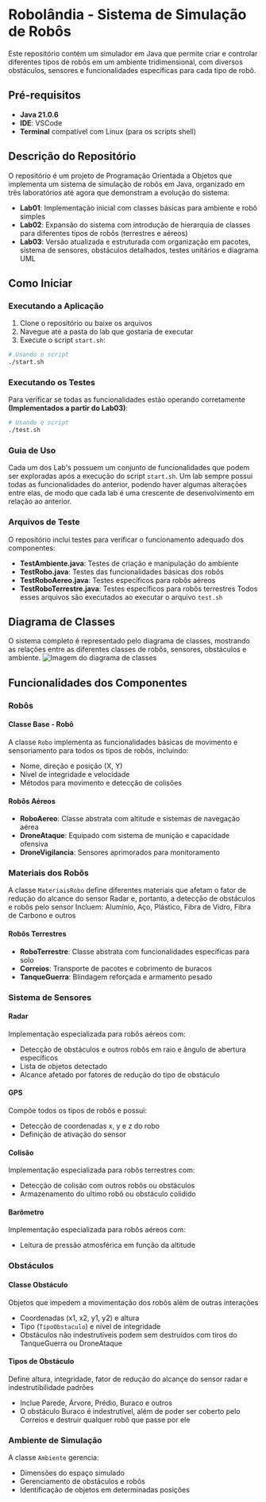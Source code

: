 # Robolândia - Sistema de Simulação de Robôs

Este repositório contém um simulador em Java que permite criar e controlar diferentes tipos de robôs em um ambiente tridimensional, com diversos obstáculos, sensores e funcionalidades específicas para cada tipo de robô.

## Pré-requisitos

- **Java 21.0.6**
- **IDE**: VSCode
- **Terminal** compatível com Linux (para os scripts shell)

## Descrição do Repositório
O repositório  é um projeto de Programação Orientada a Objetos que implementa um sistema de simulação de robôs em Java, organizado em três laboratórios até agora que demonstram a evolução do sistema:

- **Lab01**: Implementação inicial com classes básicas para ambiente e robô simples
- **Lab02**: Expansão do sistema com introdução de hierarquia de classes para diferentes tipos de robôs (terrestres e aéreos)
- **Lab03**: Versão atualizada e estruturada com organização em pacotes, sistema de sensores, obstáculos detalhados, testes unitários e diagrama UML

## Como Iniciar
### Executando a Aplicação

1. Clone o repositório ou baixe os arquivos
2. Navegue até a pasta do lab que gostaria de executar
3. Execute o script `start.sh`:

```bash
# Usando o script
./start.sh
```

### Executando os Testes

Para verificar se todas as funcionalidades estão operando corretamente **(Implementados a partir do Lab03)**:

```bash
# Usando o script
./test.sh
```

### Guia de Uso
Cada um dos Lab's possuem um conjunto de funcionalidades que podem ser exploradas após a execução do script `start.sh`. Um lab sempre possui todas as funcionalidades do anterior, podendo haver algumas alterações entre elas, de modo que cada lab é uma crescente de desenvolvimento em relação ao anterior.

### Arquivos de Teste
O repositório inclui testes para verificar o funcionamento adequado dos componentes:
- **TestAmbiente.java**: Testes de criação e manipulação do ambiente
- **TestRobo.java**: Testes das funcionalidades básicas dos robôs
- **TestRoboAereo.java**: Testes específicos para robôs aéreos
- **TestRoboTerrestre.java**: Testes específicos para robôs terrestres
Todos esses arquivos são executados ao executar o arquivo `test.sh`

## Diagrama de Classes
O sistema completo é representado pelo diagrama de classes, mostrando as relações entre as diferentes classes de robôs, sensores, obstáculos e ambiente.
![Imagem do diagrama de classes](./Lab03/UML/Simulador%20de%20Robôs.png)

## Funcionalidades dos Componentes

### Robôs
#### Classe Base - Robô
A classe `Robo` implementa as funcionalidades básicas de movimento e sensoriamento para todos os tipos de robôs, incluindo:
- Nome, direção e posição (X, Y)
- Nível de integridade e velocidade
- Métodos para movimento e detecção de colisões

#### Robôs Aéreos
- **RoboAereo**: Classe abstrata com altitude e sistemas de navegação aérea
- **DroneAtaque**: Equipado com sistema de munição e capacidade ofensiva
- **DroneVigilancia**: Sensores aprimorados para monitoramento

### Materiais dos Robôs
A classe `MateriaisRobo` define diferentes materiais que afetam o fator de redução do alcance do sensor Radar e, portanto, a detecção de obstáculos e robôs pelo sensor
Incluem: Alumínio, Aço, Plástico, Fibra de Vidro, Fibra de Carbono e outros

#### Robôs Terrestres
- **RoboTerrestre**: Classe abstrata com funcionalidades específicas para solo
- **Correios**: Transporte de pacotes e cobrimento de buracos
- **TanqueGuerra**: Blindagem reforçada e armamento pesado

### Sistema de Sensores
#### Radar
Implementação especializada para robôs aéreos com:
- Detecção de obstáculos e outros robôs em raio e ângulo de abertura específicos
- Lista de objetos detectado
- Alcance afetado por fatores de redução do tipo de obstáculo

#### GPS
Compõe todos os tipos de robôs e possui:
- Detecção de coordenadas x, y e z do robo
- Definição de ativação do sensor

#### Colisão
Implementação especializada para robôs terrestres com:
- Detecção de colisão com outros robôs ou obstáculos
- Armazenamento do ultimo robô ou obstáculo colidido

#### Barômetro
Implementação especializada para robôs aéreos com:
- Leitura de pressão atmosférica em função da altitude

### Obstáculos
#### Classe Obstáculo
Objetos que impedem a movimentação dos robôs além de outras interações
- Coordenadas (x1, x2, y1, y2) e altura
- Tipo (`TipoObstaculo`) e nível de integridade
- Obstáculos não indestrutíveis podem sem destruídos com tiros do TanqueGuerra ou DroneAtaque

#### Tipos de Obstáculo
Define altura, integridade, fator de redução do alcançe do sensor radar e indestrutibilidade padrões
- Inclue Parede, Árvore, Prédio, Buraco e outros
- O obstáculo Buraco é indestrutível, além de poder ser coberto pelo Correios e destruir qualquer robô que passe por ele

### Ambiente de Simulação
A classe `Ambiente` gerencia:
- Dimensões do espaço simulado
- Gerenciamento de obstáculos e robôs
- Identificação de objetos em determinadas posições